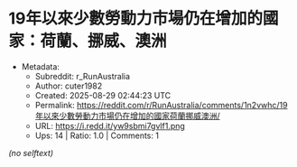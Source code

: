 # 19年以來少數勞動力市場仍在增加的國家：荷蘭、挪威、澳洲

- Metadata:
  - Subreddit: r_RunAustralia
  - Author: cuter1982
  - Created: 2025-08-29 02:44:23 UTC
  - Permalink: https://reddit.com/r/RunAustralia/comments/1n2vwhc/19年以來少數勞動力市場仍在增加的國家荷蘭挪威澳洲/
  - URL: https://i.redd.it/yw9sbmi7gvlf1.png
  - Ups: 14 | Ratio: 1.0 | Comments: 1

_(no selftext)_
